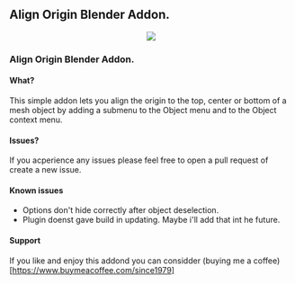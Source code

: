 
## Align Origin Blender Addon.

<p align="center">
 <img src="https://i.postimg.cc/j54M8T2S/ezgif-4-c0decb37e1cb.gif">
</p>

### Align Origin Blender Addon.

#### What?
This simple addon lets you align the origin to the top, center or bottom of a mesh object by adding a submenu to the Object menu and to the Object context menu.

#### Issues?
If you acperience any issues please feel free to open a pull request of create a new issue.

#### Known issues
- Options don't hide correctly after object deselection.
- Plugin doenst gave build in updating. Maybe i'll add that int he future.

#### Support
If you like and enjoy this addond you can considder (buying me a coffee)[https://www.buymeacoffee.com/since1979]

